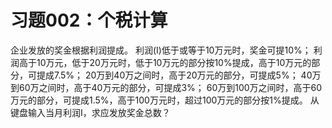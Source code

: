 习题002：个税计算
===============

企业发放的奖金根据利润提成。
利润(I)低于或等于10万元时，奖金可提10%；
利润高于10万元，低于20万元时，低于10万元的部分按10%提成，高于10万元的部分，可提成7.5%；
20万到40万之间时，高于20万元的部分，可提成5%；
40万到60万之间时，高于40万元的部分，可提成3%；
60万到100万之间时，高于60万元的部分，可提成1.5%，高于100万元时，超过100万元的部分按1%提成。
从键盘输入当月利润I，求应发放奖金总数？